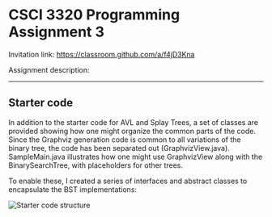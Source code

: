 # CSCI 3320 Programming Assignment 3

Invitation link: https://classroom.github.com/a/f4jD3Kna

Assignment description: 

---
## Starter code

In addition to the starter code for AVL and Splay Trees, a set of classes are provided showing how one might organize the common parts of the code. 
Since the Graphviz generation code is common to all variations of the binary tree, the code has been separated out (GraphvizView.java). 
SampleMain.java illustrates how one might use GraphvizView along with the BinarySearchTree, with placeholders for other trees.

To enable these, I created a series of interfaces and abstract classes to encapsulate the BST implementations:

![Starter code structure](https://yuml.me/diagram/plain;dir:TD/class/[BinaryTreeNode]-.-implements%5E[INode],%20[BinarySearchTree]-.-implements%5E[ITree],%20[BinarySearchTree]%3C%3E-%3E[BinarySearchTree.BinaryNode],%20[BinarySearchTree.BinaryNode]-%5E[BinaryTreeNode],%20[GraphvizView]-uses-%3E[INode],%20[GraphvizView]-uses-%3E[BinarySearchTree],%20[SampleMain]-uses-%3E[ITree],%20[SampleMain]-uses-%3E[GraphvizView])

<!---
Original code passed to yuml.me:
https://yuml.me/diagram/plain;dir:TD/class/[BinaryTreeNode]-.-implements^[INode], [BinarySearchTree]-.-implements^[ITree], [BinarySearchTree]<>->[BinarySearchTree.BinaryNode], [BinarySearchTree.BinaryNode]-^[BinaryTreeNode], [GraphvizView]-uses->[INode], [GraphvizView]-uses->[BinarySearchTree], [SampleMain]-uses->[ITree], [SampleMain]-uses->[GraphvizView]
--->
